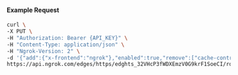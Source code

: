 <!-- Code generated for API Clients. DO NOT EDIT. -->

#### Example Request

```bash
curl \
-X PUT \
-H "Authorization: Bearer {API_KEY}" \
-H "Content-Type: application/json" \
-H "Ngrok-Version: 2" \
-d '{"add":{"x-frontend":"ngrok"},"enabled":true,"remove":["cache-control"]}' \
https://api.ngrok.com/edges/https/edghts_32VHcP3fWDXEmzV0G9krF1SoeCI/routes/edghtsrt_32VHcOaXbJXzyrEojxEY9v8SwGx/request_headers
```

